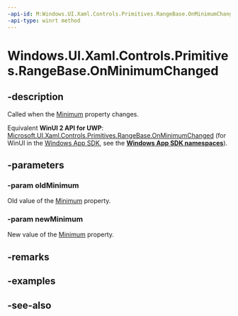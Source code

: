 ```yaml
---
-api-id: M:Windows.UI.Xaml.Controls.Primitives.RangeBase.OnMinimumChanged(System.Double,System.Double)
-api-type: winrt method
---
```


<!-- Method syntax
virtual protected void OnMinimumChanged(System.Double oldMinimum, System.Double newMinimum)
-->

# Windows.UI.Xaml.Controls.Primitives.RangeBase.OnMinimumChanged

## -description
Called when the [Minimum](rangebase_minimum.md) property changes.

Equivalent **WinUI 2 API for UWP**: [Microsoft.UI.Xaml.Controls.Primitives.RangeBase.OnMinimumChanged](/windows/winui/api/microsoft.ui.xaml.controls.primitives.rangebase.onminimumchanged) (for WinUI in the [Windows App SDK](/windows/apps/windows-app-sdk/), see the **[Windows App SDK namespaces](/windows/windows-app-sdk/api/winrt/)**).

## -parameters
### -param oldMinimum
Old value of the [Minimum](rangebase_minimum.md) property.

### -param newMinimum
New value of the [Minimum](rangebase_minimum.md) property.

## -remarks

## -examples

## -see-also
